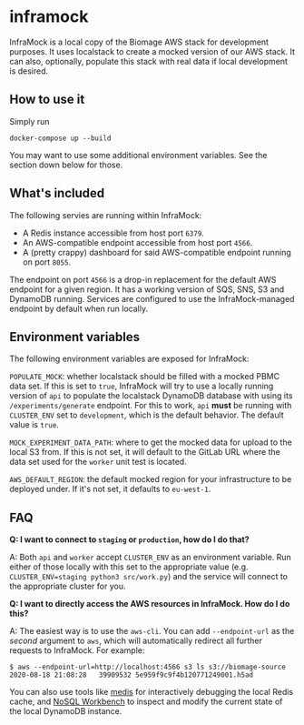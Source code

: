 inframock
=========

InfraMock is a local copy of the Biomage AWS stack for development purposes. It uses localstack to
create a mocked version of our AWS stack. It can also, optionally, populate this stack with real data
if local development is desired.

How to use it
-------------

Simply run

    docker-compose up --build

You may want to use some additional environment variables. See the section down below for those.

What's included
---------------
The following servies are running within InfraMock:

* A Redis instance accessible from host port `6379`.
* An AWS-compatible endpoint accessible from host port `4566`.
* A (pretty crappy) dashboard for said AWS-compatible endpoint running on port `8055`.

The endpoint on port `4566` is a drop-in replacement for the default AWS endpoint for a given
region. It has a working version of SQS, SNS, S3 and DynamoDB running. Services are configured
to use the InfraMock-managed endpoint by default when run locally.

Environment variables
---------------------

The following environment variables are exposed for InfraMock:

`POPULATE_MOCK`: whether localstack should be filled with a mocked PBMC data set. If this is
set to `true`, InfraMock will try to use a locally running version of `api` to populate the
localstack DynamoDB database with using its `/experiments/generate` endpoint. For this to work,
`api` **must** be running with `CLUSTER_ENV` set to `development`, which is the default behavior. The default value is `true`.

`MOCK_EXPERIMENT_DATA_PATH`: where to get the mocked data for upload to the local S3 from. If
this is not set, it will default to the GitLab URL where the data set used for the `worker` unit
test is located.

`AWS_DEFAULT_REGION`: the default mocked region for your infrastructure to be deployed under. If it's not set, it defaults to `eu-west-1`.

FAQ
---

**Q: I want to connect to `staging` or `production`, how do I do that?**

A: Both `api` and `worker` accept `CLUSTER_ENV` as an environment variable. Run either of those locally
with this set to the appropriate value (e.g. `CLUSTER_ENV=staging python3 src/work.py`) and the service
will connect to the appropriate cluster for you.

**Q: I want to directly access the AWS resources in InfraMock. How do I do this?**

A: The easiest way is to use the `aws-cli`. You can add `--endpoint-url` as the *second* argument to
`aws`, which will automatically redirect all further requests to InfraMock. For example:

    $ aws --endpoint-url=http://localhost:4566 s3 ls s3://biomage-source
    2020-08-18 21:08:28   39909532 5e959f9c9f4b120771249001.h5ad

You can also use tools like [medis](https://github.com/luin/medis) for interactively debugging the local
Redis cache, and [NoSQL Workbench](https://docs.aws.amazon.com/amazondynamodb/latest/developerguide/workbench.html)
to inspect and modify the current state of the local DynamoDB instance.
